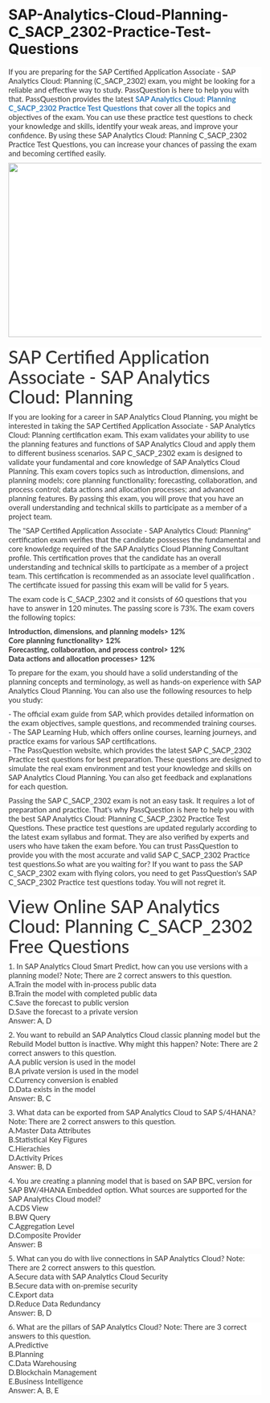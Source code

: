 # SAP-Analytics-Cloud-Planning-C_SACP_2302-Practice-Test-Questions
<p>
	<span style="font-size:12px;font-weight:normal;">
	<p style="box-sizing:border-box;margin-top:0px;margin-bottom:10px;color:#333333;font-family:Lato;font-size:15px;white-space:normal;background-color:#FFFFFF;">
		If you are preparing for the SAP Certified Application Associate - SAP Analytics Cloud: Planning (C_SACP_2302) exam, you might be looking for a reliable and effective way to study. PassQuestion is here to help you with that. PassQuestion provides the latest&nbsp;<span style="box-sizing:border-box;font-weight:700;"><a href="https://www.passquestion.com/c_sacp_2302.html" style="box-sizing:border-box;background-color:transparent;color:#337AB7;text-decoration-line:none;">SAP Analytics Cloud: Planning C_SACP_2302 Practice Test Questions</a></span>&nbsp;that cover all the topics and objectives of the exam. You can use these practice test questions to check your knowledge and skills, identify your weak areas, and improve your confidence. By using these SAP Analytics Cloud: Planning C_SACP_2302 Practice Test Questions, you can increase your chances of passing the exam and becoming certified easily.&nbsp;
	</p>
	<p style="box-sizing:border-box;margin-top:0px;margin-bottom:10px;color:#333333;font-family:Lato;font-size:15px;white-space:normal;background-color:#FFFFFF;">
		<img alt="" src="https://www.passquestion.com/uploads/pqcom/images/20230414/48dcfcef515c75eb59f287375c0b191c.png" style="box-sizing:border-box;vertical-align:middle;max-width:100%;height:346px;width:600px;" />
	</p>
	<h1 style="box-sizing:border-box;margin:20px 0px 10px;font-size:36px;font-family:Lato;font-weight:500;line-height:1.1;color:#333333;white-space:normal;background-color:#FFFFFF;">
		SAP Certified Application Associate - SAP Analytics Cloud: Planning
	</h1>
	<p style="box-sizing:border-box;margin-top:0px;margin-bottom:10px;color:#333333;font-family:Lato;font-size:15px;white-space:normal;background-color:#FFFFFF;">
		If you are looking for a career in SAP Analytics Cloud Planning, you might be interested in taking the SAP Certified Application Associate - SAP Analytics Cloud: Planning certification exam. This exam validates your ability to use the planning features and functions of SAP Analytics Cloud and apply them to different business scenarios. SAP C_SACP_2302 exam is designed to validate your fundamental and core knowledge of SAP Analytics Cloud Planning. This exam covers topics such as introduction, dimensions, and planning models; core planning functionality; forecasting, collaboration, and process control; data actions and allocation processes; and advanced planning features. By passing this exam, you will prove that you have an overall understanding and technical skills to participate as a member of a project team.
	</p>
	<p style="box-sizing:border-box;margin-top:0px;margin-bottom:10px;color:#333333;font-family:Lato;font-size:15px;white-space:normal;background-color:#FFFFFF;">
		The "SAP Certified Application Associate - SAP Analytics Cloud: Planning" certification exam verifies that the candidate possesses the fundamental and core knowledge required of the SAP Analytics Cloud Planning Consultant profile. This certification proves that the candidate has an overall understanding and technical skills to participate as a member of a project team. This certification is recommended as an associate level qualification . The certificate issued for passing this exam will be valid for 5 years.
	</p>
	<p style="box-sizing:border-box;margin-top:0px;margin-bottom:10px;color:#333333;font-family:Lato;font-size:15px;white-space:normal;background-color:#FFFFFF;">
		The exam code is C_SACP_2302 and it consists of 60 questions that you have to answer in 120 minutes. The passing score is 73%. The exam covers the following topics:
	</p>
	<p style="box-sizing:border-box;margin-top:0px;margin-bottom:10px;color:#333333;font-family:Lato;font-size:15px;white-space:normal;background-color:#FFFFFF;">
		<span style="box-sizing:border-box;font-weight:700;">Introduction, dimensions, and planning models&gt; 12%<br style="box-sizing:border-box;" />
Core planning functionality&gt; 12%<br style="box-sizing:border-box;" />
Forecasting, collaboration, and process control&gt; 12%<br style="box-sizing:border-box;" />
Data actions and allocation processes&gt; 12%</span>
	</p>
	<p style="box-sizing:border-box;margin-top:0px;margin-bottom:10px;color:#333333;font-family:Lato;font-size:15px;white-space:normal;background-color:#FFFFFF;">
		To prepare for the exam, you should have a solid understanding of the planning concepts and terminology, as well as hands-on experience with SAP Analytics Cloud Planning. You can also use the following resources to help you study:
	</p>
	<p style="box-sizing:border-box;margin-top:0px;margin-bottom:10px;color:#333333;font-family:Lato;font-size:15px;white-space:normal;background-color:#FFFFFF;">
		- The official exam guide from SAP, which provides detailed information on the exam objectives, sample questions, and recommended training courses.<br style="box-sizing:border-box;" />
- The SAP Learning Hub, which offers online courses, learning journeys, and practice exams for various SAP certifications.<br style="box-sizing:border-box;" />
- The PassQuestion website, which provides the latest SAP C_SACP_2302 Practice test questions for best preparation. These questions are designed to simulate the real exam environment and test your knowledge and skills on SAP Analytics Cloud Planning. You can also get feedback and explanations for each question.
	</p>
	<p style="box-sizing:border-box;margin-top:0px;margin-bottom:10px;color:#333333;font-family:Lato;font-size:15px;white-space:normal;background-color:#FFFFFF;">
		Passing the SAP C_SACP_2302 exam is not an easy task. It requires a lot of preparation and practice. That's why PassQuestion is here to help you with the best SAP Analytics Cloud: Planning C_SACP_2302 Practice Test Questions. These practice test questions are updated regularly according to the latest exam syllabus and format. They are also verified by experts and users who have taken the exam before. You can trust PassQuestion to provide you with the most accurate and valid SAP C_SACP_2302 Practice test questions.So what are you waiting for? If you want to pass the SAP C_SACP_2302 exam with flying colors, you need to get PassQuestion's SAP C_SACP_2302 Practice test questions today. You will not regret it.&nbsp;
	</p>
	<h1 style="box-sizing:border-box;margin:20px 0px 10px;font-size:36px;font-family:Lato;font-weight:500;line-height:1.1;color:#333333;white-space:normal;background-color:#FFFFFF;">
		View Online SAP Analytics Cloud: Planning C_SACP_2302 Free Questions
	</h1>
	<p style="box-sizing:border-box;margin-top:0px;margin-bottom:10px;color:#333333;font-family:Lato;font-size:15px;white-space:normal;background-color:#FFFFFF;">
		1. In SAP Analytics Cloud Smart Predict, how can you use versions with a planning model? Note; There are 2 correct answers to this question.<br style="box-sizing:border-box;" />
A.Train the model with in-process public data<br style="box-sizing:border-box;" />
B.Train the model with completed public data<br style="box-sizing:border-box;" />
C.Save the forecast to public version<br style="box-sizing:border-box;" />
D.Save the forecast to a private version<br style="box-sizing:border-box;" />
Answer: A, D
	</p>
	<p style="box-sizing:border-box;margin-top:0px;margin-bottom:10px;color:#333333;font-family:Lato;font-size:15px;white-space:normal;background-color:#FFFFFF;">
		2. You want to rebuild an SAP Analytics Cloud classic planning model but the Rebuild Model button is inactive. Why might this happen? Note: There are 2 correct answers to this question.<br style="box-sizing:border-box;" />
A.A public version is used in the model<br style="box-sizing:border-box;" />
B.A private version is used in the model<br style="box-sizing:border-box;" />
C.Currency conversion is enabled<br style="box-sizing:border-box;" />
D.Data exists in the model<br style="box-sizing:border-box;" />
Answer: B, C
	</p>
	<p style="box-sizing:border-box;margin-top:0px;margin-bottom:10px;color:#333333;font-family:Lato;font-size:15px;white-space:normal;background-color:#FFFFFF;">
		3. What data can be exported from SAP Analytics Cloud to SAP S/4HANA? Note: There are 2 correct answers to this question.<br style="box-sizing:border-box;" />
A.Master Data Attributes<br style="box-sizing:border-box;" />
B.Statistical Key Figures<br style="box-sizing:border-box;" />
C.Hierachies<br style="box-sizing:border-box;" />
D.Activity Prices<br style="box-sizing:border-box;" />
Answer: B, D
	</p>
	<p style="box-sizing:border-box;margin-top:0px;margin-bottom:10px;color:#333333;font-family:Lato;font-size:15px;white-space:normal;background-color:#FFFFFF;">
		4. You are creating a planning model that is based on SAP BPC, version for SAP BW/4HANA Embedded option. What sources are supported for the SAP Analytics Cloud model?<br style="box-sizing:border-box;" />
A.CDS View<br style="box-sizing:border-box;" />
B.BW Query<br style="box-sizing:border-box;" />
C.Aggregation Level<br style="box-sizing:border-box;" />
D.Composite Provider<br style="box-sizing:border-box;" />
Answer: B
	</p>
	<p style="box-sizing:border-box;margin-top:0px;margin-bottom:10px;color:#333333;font-family:Lato;font-size:15px;white-space:normal;background-color:#FFFFFF;">
		5. What can you do with live connections in SAP Analytics Cloud? Note: There are 2 correct answers to this question.<br style="box-sizing:border-box;" />
A.Secure data with SAP Analytics Cloud Security<br style="box-sizing:border-box;" />
B.Secure data with on-premise security<br style="box-sizing:border-box;" />
C.Export data<br style="box-sizing:border-box;" />
D.Reduce Data Redundancy<br style="box-sizing:border-box;" />
Answer: B, D
	</p>
	<p style="box-sizing:border-box;margin-top:0px;margin-bottom:10px;color:#333333;font-family:Lato;font-size:15px;white-space:normal;background-color:#FFFFFF;">
		6. What are the pillars of SAP Analytics Cloud? Note: There are 3 correct answers to this question.<br style="box-sizing:border-box;" />
A.Predictive<br style="box-sizing:border-box;" />
B.Planning<br style="box-sizing:border-box;" />
C.Data Warehousing<br style="box-sizing:border-box;" />
D.Blockchain Management<br style="box-sizing:border-box;" />
E.Business Intelligence<br style="box-sizing:border-box;" />
Answer: A, B, E
	</p>
</span>
</p>
